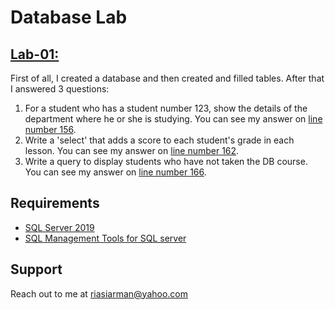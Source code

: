 # Database Lab
## [Lab-01:](https://github.com/arman324/Database-Lab/blob/master/Lab-01/Lab-01.sql)
First of all, I created a database and then created and filled tables. After that I answered 3 questions:
1. For a student who has a student number 123, show the details of the department where he or she is studying. You can see my answer on [line number 156](https://github.com/arman324/Database-Lab/blob/master/Lab-01/Lab-01.sql).
2. Write a 'select' that adds a score to each student's grade in each lesson. You can see my answer on [line number 162](https://github.com/arman324/Database-Lab/blob/master/Lab-01/Lab-01.sql).
3. Write a query to display students who have not taken the DB course. You can see my answer on [line number 166](https://github.com/arman324/Database-Lab/blob/master/Lab-01/Lab-01.sql).

## Requirements
* [SQL Server 2019](https://www.microsoft.com/en-us/sql-server/sql-server-downloads)
* [SQL Management Tools for SQL server](https://www.guru99.com/top-20-sql-management-tools.html)

## Support
Reach out to me at riasiarman@yahoo.com
